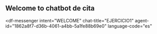 ## Welcome to chatbot  de cita 
<script src="https://www.gstatic.com/dialogflow-console/fast/messenger/bootstrap.js?v=1"></script>
<df-messenger
  intent="WELCOME"
  chat-title="EJERCICIO1"
  agent-id="1862a8f7-d36b-4061-a4bb-5a1fe88b69e0"
  language-code="es"
></df-messenger>
